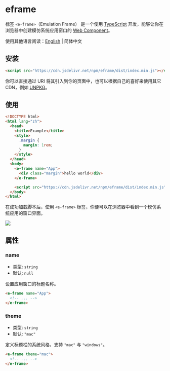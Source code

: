 # eframe

标签 `<e-frame>`（Emulation Frame） 是一个使用 [TypeScript](https://www.typescriptlang.org/zh/) 开发，能够让你在浏览器中创建模仿系统应用窗口的 [Web Component](https://developer.mozilla.org/zh-CN/docs/Web/API/Web_components)。

使用其他语言阅读：[English](README.md) | 简体中文

## 安装

```html
<script src="https://cdn.jsdelivr.net/npm/eframe/dist/index.min.js"></script>
```

你可以直接通过 URI 将其引入到你的页面中，也可以根据自己的喜好来使用其它 CDN，例如 [UNPKG](https://unpkg.com/)。

## 使用

```html
<!DOCTYPE html>
<html lang="zh">
  <head>
    <title>Example</title>
    <style>
      .margin {
        margin: 1rem;
      }
    </style>
  </head>
  <body>
    <e-frame name="App">
      <div class="margin">hello world</div>
    </e-frame>

    <script src="https://cdn.jsdelivr.net/npm/eframe/dist/index.min.js"></script>
  </body>
</html>
```

在成功加载脚本后，使用 `<e-frame>` 标签，你便可以在浏览器中看到一个模仿系统应用的窗口界面。

![](https://cdn.sa.net/2024/12/13/3MxQXPkBVqobuyw.png)

## 属性

### name

- 类型: `string`
- 默认: `null`

设置应用窗口的标题名称。

```html
<e-frame name="App">
  <!-- ... -->
</e-frame>
```

### theme

- 类型: `string`
- 默认: `"mac"`

定义标题栏的系统风格，支持 `"mac"` 与 `"windows"`。

```html
<e-frame theme="mac">
  <!-- ... -->
</e-frame>
```
